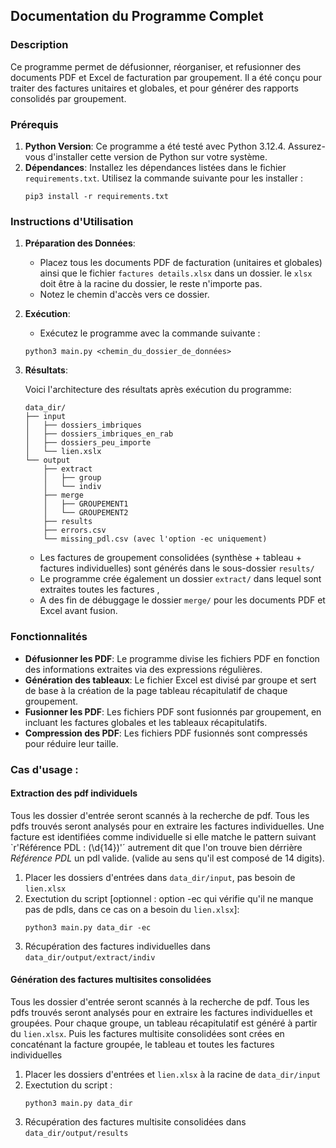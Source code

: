 ## Documentation du Programme Complet

### Description
Ce programme permet de défusionner, réorganiser, et refusionner des documents PDF et Excel de facturation par groupement. Il a été conçu pour traiter des factures unitaires et globales, et pour générer des rapports consolidés par groupement.

### Prérequis
1. **Python Version**: Ce programme a été testé avec Python 3.12.4. Assurez-vous d'installer cette version de Python sur votre système.
2. **Dépendances**: Installez les dépendances listées dans le fichier `requirements.txt`. Utilisez la commande suivante pour les installer :
    ```
    pip3 install -r requirements.txt
    ```

### Instructions d'Utilisation
1. **Préparation des Données**:
    - Placez tous les documents PDF de facturation (unitaires et globales) ainsi que le fichier `factures details.xlsx` dans un dossier. le `xlsx` doit être à la racine du dossier, le reste n'importe pas.
    - Notez le chemin d'accès vers ce dossier.

2. **Exécution**:
    - Exécutez le programme avec la commande suivante :
    ```
    python3 main.py <chemin_du_dossier_de_données>
    ```

3. **Résultats**:

    Voici l'architecture des résultats après exécution du programme:
    ```
    data_dir/
    ├── input
    │   ├── dossiers_imbriques
    │   ├── dossiers_imbriques_en_rab
    │   ├── dossiers_peu_importe
    │   └── lien.xslx
    └── output
        ├── extract
        │   ├── group
        │   └── indiv
        ├── merge
        │   ├── GROUPEMENT1
        │   └── GROUPEMENT2
        ├── results
        ├── errors.csv
        └── missing_pdl.csv (avec l'option -ec uniquement)
    ```
    - Les factures de groupement consolidées (synthèse + tableau + factures individuelles) sont générés dans le sous-dossier `results/`
    - Le programme crée également un dossier `extract/` dans lequel sont extraites toutes les factures , 
    - A des fin de débuggage le dossier `merge/` pour les documents PDF et Excel avant fusion.

### Fonctionnalités
- **Défusionner les PDF**: Le programme divise les fichiers PDF en fonction des informations extraites via des expressions régulières.
- **Génération des tableaux**: Le fichier Excel est divisé par groupe et sert de base à la création de la page tableau récapitulatif de chaque groupement. 
- **Fusionner les PDF**: Les fichiers PDF sont fusionnés par groupement, en incluant les factures globales et les tableaux récapitulatifs.
- **Compression des PDF**: Les fichiers PDF fusionnés sont compressés pour réduire leur taille.

### Cas d'usage :

#### Extraction des pdf individuels 
Tous les dossier d'entrée seront scannés à la recherche de pdf. 
Tous les pdfs trouvés seront analysés pour en extraire les factures individuelles. Une facture est identifiées comme individuelle si elle matche le pattern suivant `r'Référence PDL : (\d{14})'´ autrement dit que l'on trouve bien dérrière _Référence PDL_ un pdl valide. (valide au sens qu'il est composé de 14 digits).

 1) Placer les dossiers d'entrées dans `data_dir/input`, pas besoin de `lien.xlsx`
 2) Exectution du script [optionnel : option -ec qui vérifie qu'il ne manque pas de pdls, dans ce cas on a besoin du `lien.xlsx`]: 
     ```
    python3 main.py data_dir -ec
    ```
 3) Récupération des factures individuelles dans `data_dir/output/extract/indiv`

#### Génération des factures multisites consolidées 
Tous les dossier d'entrée seront scannés à la recherche de pdf.
Tous les pdfs trouvés seront analysés pour en extraire les factures individuelles et groupées. 
Pour chaque groupe, un tableau récapitulatif est généré à partir du `lien.xlsx`.
Puis les factures multisite consolidées sont crées en concaténant la facture groupée, le tableau et toutes les factures individuelles
 1) Placer les dossiers d'entrées et  `lien.xlsx` à la racine de `data_dir/input`
 2) Exectution du script : 
     ```
    python3 main.py data_dir
    ```
 3) Récupération des factures multisite consolidées dans `data_dir/output/results`